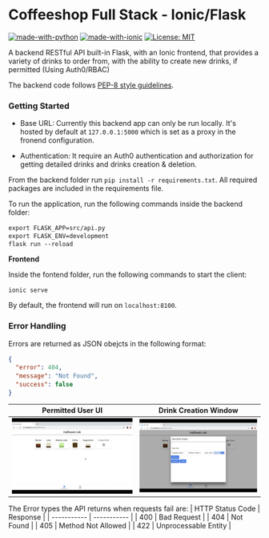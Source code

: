 # Coffeeshop Full Stack - Ionic/Flask
[![made-with-python](https://img.shields.io/badge/Backend-Python-1F425F.svg)](https://www.python.org/)
[![made-with-ionic](https://img.shields.io/badge/Frontend-Ionic-06B3E1.svg)](https://ionicframework.com/)
[![License: MIT](https://img.shields.io/badge/License-MIT-Green.svg)](https://opensource.org/licenses/MIT)

A backend RESTful API built-in Flask, with an Ionic frontend, that provides a variety of drinks to order from, with the ability to create new drinks, if permitted (Using Auth0/RBAC)

The backend code follows [PEP-8 style guidelines](https://www.python.org/dev/peps/pep-0008/).

### Getting Started
- Base URL: Currently this backend app can only be run locally. It's hosted by default at `127.0.0.1:5000` which is set as a proxy in the fronend configuration.

- Authentication: It require an Auth0 authentication and authorization for getting detailed drinks and drinks creation & deletion.

From the backend folder run `pip install -r requirements.txt`. All required packages are included in the requirements file.

To run the application, run the following commands inside the backend folder:

```
export FLASK_APP=src/api.py
export FLASK_ENV=development
flask run --reload
```

**Frontend**

Inside the fontend folder, run the following commands to start the client:

```
ionic serve
```

By default, the frontend will run on `localhost:8100`.

### Error Handling
Errors are returned as JSON obejcts in the following format:

```json
{
  "error": 404, 
  "message": "Not Found", 
  "success": false
}
```

Permitted User UI  |  Drink Creation Window
:-------------------------:|:-------------------------:
![Permitted-User-UI](assets/permittedUser.png)  |  ![Drink-Creation-Window](assets/drinkCreation.png) 

The Error types the API returns when requests fail are:
| HTTP Status Code | Response |
| ----------- | ----------- |
| 400 | Bad Request |
| 404 | Not Found |
| 405 | Method Not Allowed |
| 422 | Unprocessable Entity |
